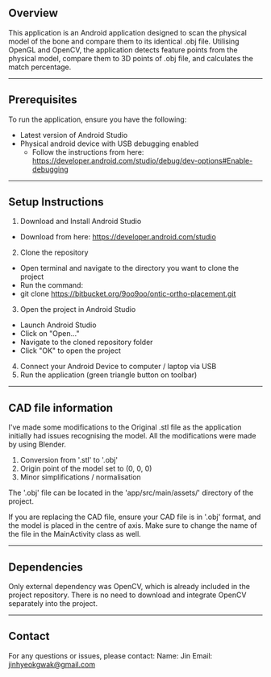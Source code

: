 ## Overview

This application is an Android application designed to scan the physical model of the bone and compare them to its identical .obj file. 
Utilising OpenGL and OpenCV, the application detects feature points from the physical model, compare them to 3D points of .obj file, and calculates the match percentage. 

---

## Prerequisites

To run the application, ensure you have the following:
- Latest version of Android Studio
- Physical android device with USB debugging enabled
  - Follow the instructions from here: https://developer.android.com/studio/debug/dev-options#Enable-debugging

---

## Setup Instructions

1. Download and Install Android Studio
- Download from here: https://developer.android.com/studio
2. Clone the repository
- Open terminal and navigate to the directory you want to clone the project
- Run the command:
- git clone https://bitbucket.org/9oo9oo/ontic-ortho-placement.git
3. Open the project in Android Studio
- Launch Android Studio
- Click on "Open..."
- Navigate to the cloned repository folder
- Click "OK" to open the project
4. Connect your Android Device to computer / laptop via USB
5. Run the application (green triangle button on toolbar)

---

## CAD file information

I've made some modifications to the Original .stl file as the application initially had issues recognising the model. All the modifications were made by using Blender.
1. Conversion from '.stl' to '.obj'
2. Origin point of the model set to (0, 0, 0)
3. Minor simplifications / normalisation

The '.obj' file can be located in the 'app/src/main/assets/' directory of the project.

If you are replacing the CAD file, ensure your CAD file is in '.obj' format, and the model is placed in the centre of axis.
Make sure to change the name of the file in the MainActivity class as well.

---

## Dependencies

Only external dependency was OpenCV, which is already included in the project repository. 
There is no need to download and integrate OpenCV separately into the project. 

---

## Contact

For any questions or issues, please contact:
Name: Jin
Email: jinhyeokgwak@gmail.com

